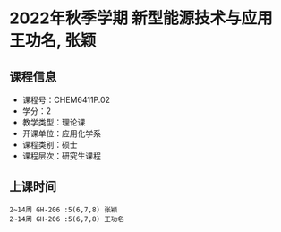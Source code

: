 # 2022年秋季学期 新型能源技术与应用 王功名, 张颖






## 课程信息

- 课程号：CHEM6411P.02
- 学分：2
- 教学类型：理论课
- 开课单位：应用化学系
- 课程类别：硕士
- 课程层次：研究生课程

## 上课时间

```
2~14周 GH-206 :5(6,7,8) 张颖
2~14周 GH-206 :5(6,7,8) 王功名
```

